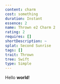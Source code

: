 ```yaml
---
content: charm
cost: something
duration: Instant
essence: 2
name: Thrown e2 Charm 2
rating: 2
requires: []
shortDescription: ~
splat: Second Sunrise
tags: []
trait: Thrown
tree: Swift
type: Simple
---
```


Hello **world**!
